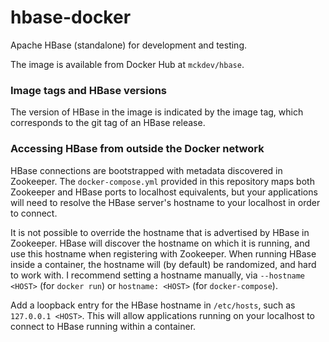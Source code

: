 # hbase-docker

Apache HBase (standalone) for development and testing.

The image is available from Docker Hub at `mckdev/hbase`.

### Image tags and HBase versions

The version of HBase in the image is indicated by the image tag, which corresponds to the git tag of an HBase release.

### Accessing HBase from outside the Docker network

HBase connections are bootstrapped with metadata discovered in Zookeeper. The `docker-compose.yml` provided in this repository maps both Zookeeper and HBase ports to localhost equivalents, but your applications will need to resolve the HBase server's hostname to your localhost in order to connect.

It is not possible to override the hostname that is advertised by HBase in Zookeeper. HBase will discover the hostname on which it is running, and use this hostname when registering with Zookeeper. When running HBase inside a container, the hostname will (by default) be randomized, and hard to work with. I recommend setting a hostname manually, via `--hostname <HOST>` (for `docker run`) or `hostname: <HOST>` (for `docker-compose`).

Add a loopback entry for the HBase hostname in `/etc/hosts`, such as `127.0.0.1 <HOST>`. This will allow applications running on your localhost to connect to HBase running within a container.
